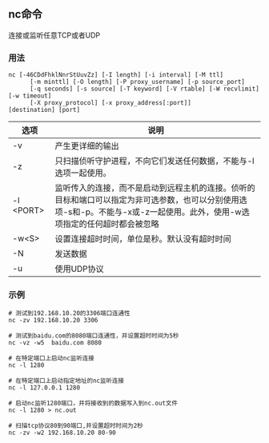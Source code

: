 ## nc命令
连接或监听任意TCP或者UDP

### 用法
```shell
nc [-46CDdFhklNnrStUuvZz] [-I length] [-i interval] [-M ttl]
	  [-m minttl] [-O length] [-P proxy_username] [-p source_port]
	  [-q seconds] [-s source] [-T keyword] [-V rtable] [-W recvlimit] [-w timeout]
	  [-X proxy_protocol] [-x proxy_address[:port]] 	  [destination] [port]
```

| 选项 | 说明 |
| --- | --- |
| -v | 产生更详细的输出 |
| -z | 只扫描侦听守护进程，不向它们发送任何数据，不能与-l选项一起使用。 |
| -l \<PORT>| 监听传入的连接，而不是启动到远程主机的连接。侦听的目标和端口可以指定为非可选参数，也可以分别使用选项-s和-p。不能与-x或-z一起使用。此外，使用-w选项指定的任何超时都会被忽略 |
| -w\<S> | 设置连接超时时间，单位是秒。默认没有超时时间 |
| -N | 发送数据 |
| -u | 使用UDP协议 |

### 示例
```shell
# 测试到192.168.10.20的3306端口连通性
nc -zv 192.168.10.20 3306

# 测试到baidu.com的8080端口连通性，并设置超时时间为5秒
nc -vz -w5  baidu.com 8080

# 在特定端口上启动nc监听连接
nc -l 1280

# 在特定端口上启动指定地址的nc监听连接
nc -l 127.0.0.1 1280

# 启动nc监听1280端口，并将接收到的数据写入到nc.out文件
nc -l 1280 > nc.out

# 扫描tcp协议80到90端口,并设置超时时间为2秒
nc -zv -w2 192.168.10.20 80-90
```
